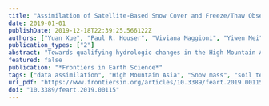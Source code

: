 ```yaml
---
title: "Assimilation of Satellite-Based Snow Cover and Freeze/Thaw Observations Over High Mountain Asia"
date: 2019-01-01
publishDate: 2019-12-18T22:39:25.566122Z
authors: ["Yuan Xue", "Paul R. Houser", "Viviana Maggioni", "Yiwen Mei", "Sujay V. Kumar", "Yeosang Yoon"]
publication_types: ["2"]
abstract: "Towards qualifying hydrologic changes in the High Mountain Asia (HMA) region, this study explores the use of a hyper-resolution (1 km) land data assimilation (DA) framework developed within the NASA Land Information System using the Noah Multi-parameterization Land Surface Model (Noah-MP) forced by the meteorological boundary conditions from Modern-Era Retrospective analysis for Research and Applications, Version 2 data. Two different sets of DA experiments are conducted: 1) the assimilation of satellite-derived snow cover map (MOD10A1), and 2) the assimilation of NASA MEaSUREs landscape freeze/thaw product from 2007 to 2008. The performance of the snow cover assimilation is evaluated via comparisons with available remote sensing based snow water equivalent product and ground-based snow depth measurements. For example, in the comparison against ground-based snow depth measurements, the majority of the stations (13 out of 14) shows slightly improved goodness-of-fit statistics as a result of the snow DA, but only four are statistically significant. In addition, comparisons to the satellite-based land surface temperature products (MOD11A1 and MYD11A1) show that freeze/thaw DA yields improvements (at certain grid cells) of up to 0.58 K in the root-mean-square error (RMSE) and 0.77 K in the absolute bias (relative to model-only simulations). In the comparison against three ground-based soil temperature measurements along the Himalayas, the bias and the RMSE in the 0 - 10 cm soil temperature are reduced (on average) by 10% and 7%, respectively. The improvements in the top-layer of soil estimates also propagate through the deeper soil layers, where the bias and the RMSE in the 10 cm - 40 cm soil temperature are reduced (on average) by 9% and 6%, respectively. However, no statistically significant skill differences are observed for the freeze/thaw DA system in the comparisons against ground-based surface temperature measurements at mid-to-low altitude. Therefore, the two proposed DA schemes show the potential of improving the predictability of snow mass, surface temperature, and soil temperature states across HMA, but more ground-based measurements are still required, especially at high-altitudes, in order to document a more statistically significant improvement as a result of the two DA schemes."
featured: false
publication: "*Frontiers in Earth Science*"
tags: ["data assimilation", "High Mountain Asia", "Snow mass", "soil temperature", "Surface temperature"]
url_pdf: "https://www.frontiersin.org/articles/10.3389/feart.2019.00115/full"
doi: "10.3389/feart.2019.00115"
---
```


